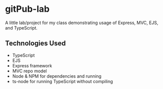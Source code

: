 # gitPub-lab
A little lab/project for my class demonstrating usage of Express, MVC, EJS, and TypeScript.

## Technologies Used
- TypeScript
- EJS
- Express framework
- MVC repo model
- Node & NPM for dependencies and running
- ts-node for running TypeScript without compiling

